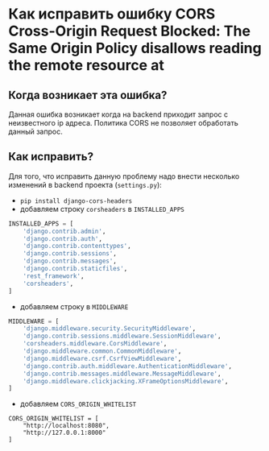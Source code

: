 # Как исправить ошибку CORS Cross-Origin Request Blocked: The Same Origin Policy disallows reading the remote resource at

## Когда возникает эта ошибка?

Данная ошибка возникает когда на backend приходит запрос c неизвестного ip адреса. Политика CORS не позволяет обработать данный запрос.

## Как исправить?

Для того, что исправить данную проблему надо внести несколько изменений в backend проекта (`settings.py`):

- `pip install django-cors-headers`
- добавляем строку `corsheaders` в `INSTALLED_APPS`
```python
INSTALLED_APPS = [
    'django.contrib.admin',
    'django.contrib.auth',
    'django.contrib.contenttypes',
    'django.contrib.sessions',
    'django.contrib.messages',
    'django.contrib.staticfiles',
    'rest_framework',
    'corsheaders',
]
```
- добавляем строку в `MIDDLEWARE`
```python
MIDDLEWARE = [
    'django.middleware.security.SecurityMiddleware',
    'django.contrib.sessions.middleware.SessionMiddleware',
    'corsheaders.middleware.CorsMiddleware',
    'django.middleware.common.CommonMiddleware',
    'django.middleware.csrf.CsrfViewMiddleware',
    'django.contrib.auth.middleware.AuthenticationMiddleware',
    'django.contrib.messages.middleware.MessageMiddleware',
    'django.middleware.clickjacking.XFrameOptionsMiddleware',
]
```

- добавляем `CORS_ORIGIN_WHITELIST`
```
CORS_ORIGIN_WHITELIST = [
    "http://localhost:8080",
    "http://127.0.0.1:8000"
]
```
